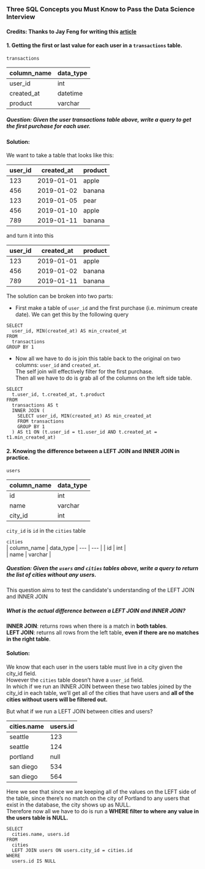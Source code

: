 ### Three SQL Concepts you Must Know to Pass the Data Science Interview

#### Credits: Thanks to Jay Feng for writing this [article](https://www.interviewquery.com/blog-three-sql-questions-you-must-know-to-pass/)

#### 1. Getting the first or last value for each user in a `transactions` table.

`transactions`

| column_name       | data_type     |
--- | --- |
| user_id       | int     |     
| created_at    | datetime|     
| product       | varchar |     

##### Question: Given the user transactions table above, write a query to get the first purchase for each user.

#### Solution:

We want to take a table that looks like this:

 user_id | created_at | product  
 --- | --- | ---  
  123    | 2019-01-01 | apple    
  456    | 2019-01-02 | banana   
  123    | 2019-01-05 | pear    
  456    | 2019-01-10 | apple   
  789    | 2019-01-11 | banana  

and turn it into this

 user_id | created_at | product   
 --- | --- | ---  
 123     | 2019-01-01 | apple      
 456     | 2019-01-02 | banana     
 789     | 2019-01-11 | banana
 
 The solution can be broken into two parts:
 - First make a table of `user_id` and the first purchase (i.e. minimum create date). We can get this by the following query
 
```
SELECT 
  user_id, MIN(created_at) AS min_created_at
FROM 
  transactions
GROUP BY 1
```

- Now all we have to do is join this table back to the original on two columns: `user_id` and `created_at`. <br>
The self join will effectively filter for the first purchase.<br> 
Then all we have to do is grab all of the columns on the left side table.

```
SELECT 
  t.user_id, t.created_at, t.product
FROM 
  transactions AS t
  INNER JOIN (
    SELECT user_id, MIN(created_at) AS min_created_at
    FROM transactions
    GROUP BY 1
  ) AS t1 ON (t.user_id = t1.user_id AND t.created_at = t1.min_created_at)
```

#### 2. Knowing the difference between a LEFT JOIN and INNER JOIN in practice.

 `users`
 
 
| column_name       | data_type     |
--- | --- |   
| id      | int     |     
| name    | varchar |     
| city_id | int     |

`city_id` is `id` in the `cities` table

`cities`               
| column_name       | data_type     |
--- | --- | 
| id      | int     |   
| name    | varchar |       

      
##### Question: Given the `users` and `cities` tables above, write a query to return the list of cities without any users.

This question aims to test the candidate's understanding of the LEFT JOIN and INNER JOIN

##### What is the actual difference between a LEFT JOIN and INNER JOIN?

**INNER JOIN**: returns rows when there is a match in __both tables__.<br> 
**LEFT JOIN**: returns all rows from the left table, __even if there are no matches in the right table__.

#### Solution:

We know that each user in the users table must live in a city given the city_id field.<br> 
However the `cities` table doesn’t have a `user_id` field. <br> 
In which if we run an INNER JOIN between these two tables joined by the city_id in each table, we’ll get all of the cities that have users and __all of the cities without users will be filtered out.__

But what if we run a LEFT JOIN between cities and users?

cities.name  | users.id
--- | --- | 
seattle      | 123
seattle      | 124
portland     | null
san diego    | 534
san diego    | 564

Here we see that since we are keeping all of the values on the LEFT side of the table, since there’s no match on the city of Portland to any users that exist in the database, the city shows up as NULL. <br>
Therefore now all we have to do is run a __WHERE filter to where any value in the users table is NULL.__

```
SELECT 
  cities.name, users.id
FROM 
  cities
  LEFT JOIN users ON users.city_id = cities.id
WHERE 
  users.id IS NULL
```
